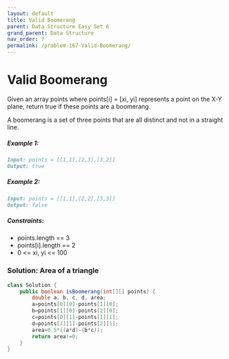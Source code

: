 ```yaml
---
layout: default
title: Valid Boomerang
parent: Data Structure Easy Set 6
grand_parent: Data Structure
nav_order: 7
permalink: /problem-167-Valid-Boomerang/
---
```

# Valid Boomerang

Given an array points where points[i] = [xi, yi] represents a point on the X-Y plane, return true if these points are a boomerang.

A boomerang is a set of three points that are all distinct and not in a straight line.

##### Example 1:
```markdown
Input: points = [[1,1],[2,3],[3,2]]
Output: true
```
##### Example 2:
```markdown
Input: points = [[1,1],[2,2],[3,3]]
Output: false
```
##### Constraints:
* points.length == 3
* points[i].length == 2
* 0 <= xi, yi <= 100

### Solution: Area of a triangle 
```java
class Solution {
    public boolean isBoomerang(int[][] points) {
        double a, b, c, d, area;
        a=points[0][0]-points[1][0];
        b=points[1][0]-points[2][0];
        c=points[0][1]-points[1][1];
        d=points[1][1]-points[2][1];
        area=0.5*((a*d)-(b*c));
        return area!=0;
    }
}
```